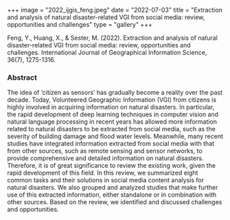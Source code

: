 +++
image = "2022_ijgis_feng.jpeg"
date = "2022-07-03"
title = "Extraction and analysis of natural disaster-related VGI from social media: review, opportunities and challenges"
type = "gallery"
+++

Feng, Y., Huang, X., & Sester, M. (2022). Extraction and analysis of natural disaster-related VGI from social media: review, opportunities and challenges. International Journal of Geographical Information Science, 36(7), 1275-1316.

### Abstract

The idea of ‘citizen as sensors’ has gradually become a reality over the past decade. Today, Volunteered Geographic Information (VGI) from citizens is highly involved in acquiring information on natural disasters. In particular, the rapid development of deep learning techniques in computer vision and natural language processing in recent years has allowed more information related to natural disasters to be extracted from social media, such as the severity of building damage and flood water levels. Meanwhile, many recent studies have integrated information extracted from social media with that from other sources, such as remote sensing and sensor networks, to provide comprehensive and detailed information on natural disasters. Therefore, it is of great significance to review the existing work, given the rapid development of this field. In this review, we summarized eight common tasks and their solutions in social media content analysis for natural disasters. We also grouped and analyzed studies that make further use of this extracted information, either standalone or in combination with other sources. Based on the review, we identified and discussed challenges and opportunities.
